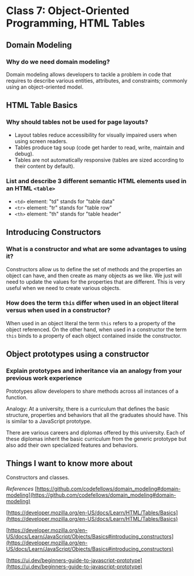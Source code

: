 # Class 7: Object-Oriented Programming, HTML Tables

## Domain Modeling

### Why do we need domain modeling?

Domain modeling allows developers to tackle a problem in code that requires to describe various entities, attributes, and constraints; commonly using an object-oriented model.

## HTML Table Basics

### Why should tables not be used for page layouts?

- Layout tables reduce accessibility for visually impaired users when using screen readers.
- Tables produce tag soup (code get harder to read, write, maintain and debug).
- Tables are not automatically responsive (tables are sized according to their content by default).

### List and describe 3 different semantic HTML elements used in an HTML `<table>`

- `<td>` element: "td" stands for "table data"
- `<tr>` element: "tr" stands for "table row"
- `<th>` element: "th" stands for "table header"

## Introducing Constructors

### What is a constructor and what are some advantages to using it?

Constructors allow us to define the set of methods and the properties an object can have, and then create as many objects as we like. We just will need to update the values for the properties that are different. This is very useful when we need to create various objects.

### How does the term `this` differ when used in an object literal versus when used in a constructor?

When used in an object literal the term `this` refers to a property of the object referenced. On the other hand, when used in a constructor the term `this` binds to a property of each object contained inside the constructor.

## Object prototypes using a constructor

### Explain prototypes and inheritance via an analogy from your previous work experience

Prototypes allow developers to share methods across all instances of a function.

Analogy: At a university, there is a curriculum that defines the basic structure, properties and behaviors that all the graduates should have. This is similar to a JavaScript prototype.

There are various careers and diplomas offered by this university. Each of these diplomas inherit the basic curriculum from the generic prototype but also add their own specialized features and behaviors.

## Things I want to know more about

Constructors and classes.

*References*
[https://github.com/codefellows/domain_modeling#domain-modeling](https://github.com/codefellows/domain_modeling#domain-modeling)

[https://developer.mozilla.org/en-US/docs/Learn/HTML/Tables/Basics](https://developer.mozilla.org/en-US/docs/Learn/HTML/Tables/Basics)

[https://developer.mozilla.org/en-US/docs/Learn/JavaScript/Objects/Basics#introducing_constructors](https://developer.mozilla.org/en-US/docs/Learn/JavaScript/Objects/Basics#introducing_constructors)

[https://ui.dev/beginners-guide-to-javascript-prototype](https://ui.dev/beginners-guide-to-javascript-prototype)
